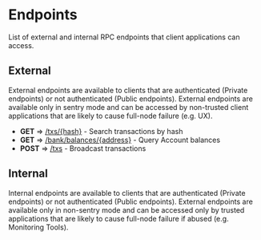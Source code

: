 # Endpoints

List of external and internal RPC endpoints that client applications can access.

## External

External endpoints are available to clients that are authenticated (Private endpoints) or not authenticated (Public endpoints). External endpoints are available only in sentry mode and can be accessed by non-trusted client applications that are likely to cause full-node failure (e.g. UX).

* **GET** => [/txs/{hash}](txs.md#GET) - Search transactions by hash
* **GET** => [/bank/balances/{address}](bank.md) - Query Account balances 
* **POST** => [/txs](txs.md#POST) - Broadcast transactions

## Internal

Internal endpoints are available to clients that are authenticated (Private endpoints) or not authenticated (Public endpoints). External endpoints are available only in non-sentry mode and can be accessed only by trusted applications that are likely to cause full-node failure if abused (e.g. Monitoring Tools).


